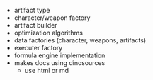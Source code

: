 - artifact type
- character/weapon factory
- artifact builder
- optimization algorithms
- data factories (character, weapons, artifacts)
- executer factory
- formula engine implementation
- makes docs using dinosources
    - use html or md